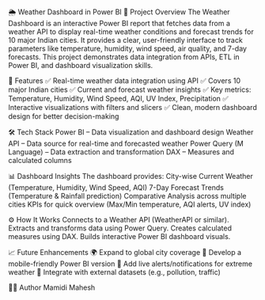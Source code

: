 🌦️ Weather Dashboard in Power BI
📌 Project Overview
The Weather Dashboard is an interactive Power BI report that fetches data from a weather API to display real-time weather conditions and forecast trends for 10 major Indian cities. It provides a clear, user-friendly interface to track parameters like temperature, humidity, wind speed, air quality, and 7-day forecasts.
This project demonstrates data integration from APIs, ETL in Power BI, and dashboard visualization skills.

🚀 Features
✅ Real-time weather data integration using API
✅ Covers 10 major Indian cities
✅ Current and forecast weather insights
✅ Key metrics: Temperature, Humidity, Wind Speed, AQI, UV Index, Precipitation
✅ Interactive visualizations with filters and slicers
✅ Clean, modern dashboard design for better decision-making

🛠️ Tech Stack
Power BI – Data visualization and dashboard design
Weather API – Data source for real-time and forecasted weather
Power Query (M Language) – Data extraction and transformation
DAX – Measures and calculated columns

📊 Dashboard Insights
The dashboard provides:
City-wise Current Weather (Temperature, Humidity, Wind Speed, AQI)
7-Day Forecast Trends (Temperature & Rainfall prediction)
Comparative Analysis across multiple cities
KPIs for quick overview (Max/Min temperature, AQI alerts, UV index)

⚙️ How It Works
Connects to a Weather API (WeatherAPI or similar).
Extracts and transforms data using Power Query.
Creates calculated measures using DAX.
Builds interactive Power BI dashboard visuals.

📈 Future Enhancements
🌍 Expand to global city coverage
📱 Develop a mobile-friendly Power BI version
📡 Add live alerts/notifications for extreme weather
🔗 Integrate with external datasets (e.g., pollution, traffic)

👨‍💻 Author
Mamidi Mahesh



